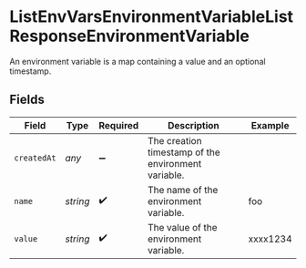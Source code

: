 # ListEnvVarsEnvironmentVariableListResponseEnvironmentVariable

An environment variable is a map containing a value and an optional timestamp.


## Fields

| Field                                               | Type                                                | Required                                            | Description                                         | Example                                             |
| --------------------------------------------------- | --------------------------------------------------- | --------------------------------------------------- | --------------------------------------------------- | --------------------------------------------------- |
| `createdAt`                                         | *any*                                               | :heavy_minus_sign:                                  | The creation timestamp of the environment variable. |                                                     |
| `name`                                              | *string*                                            | :heavy_check_mark:                                  | The name of the environment variable.               | foo                                                 |
| `value`                                             | *string*                                            | :heavy_check_mark:                                  | The value of the environment variable.              | xxxx1234                                            |
